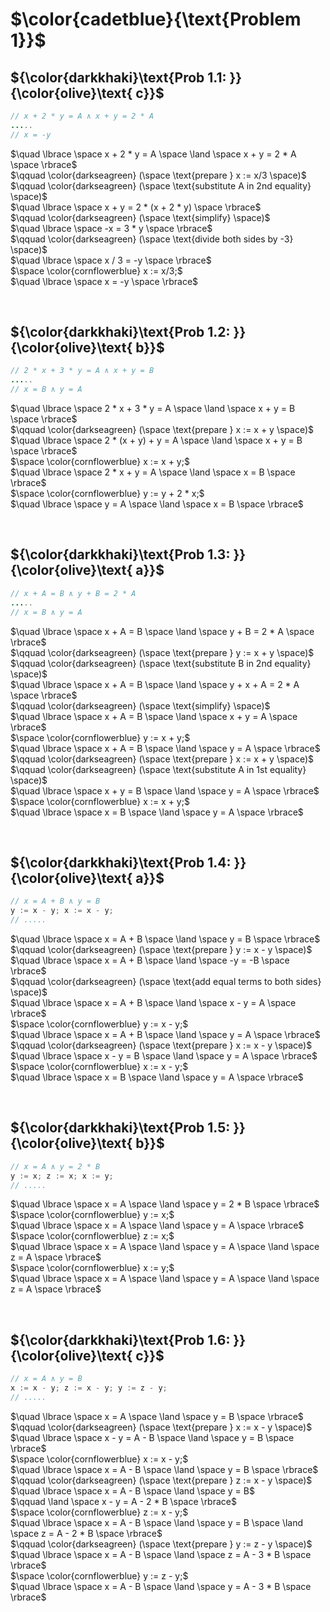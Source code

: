 # $\color{cadetblue}{\text{Problem 1}}$

## ${\color{darkkhaki}\text{Prob 1.1: }}{\color{olive}\text{ c}}$

```java
// x + 2 * y = A ∧ x + y = 2 * A
.....
// x = -y
```

$\quad \lbrace \space x + 2 * y = A \space \land \space x + y = 2 * A \space \rbrace$  
$\qquad \color{darkseagreen} (\space \text{prepare } x := x/3 \space)$  
$\qquad \color{darkseagreen} (\space \text{substitute A in 2nd equality} \space)$  
$\quad \lbrace \space x + y = 2 * (x + 2 * y) \space \rbrace$  
$\qquad \color{darkseagreen} (\space \text{simplify} \space)$  
$\quad \lbrace \space -x = 3 * y \space \rbrace$  
$\qquad \color{darkseagreen} (\space \text{divide both sides by -3} \space)$  
$\quad \lbrace \space x / 3 = -y \space \rbrace$  
$\space \color{cornflowerblue} x := x/3;$  
$\quad \lbrace \space x = -y \space \rbrace$  

&nbsp;

## ${\color{darkkhaki}\text{Prob 1.2: }}{\color{olive}\text{ b}}$

```java
// 2 * x + 3 * y = A ∧ x + y = B
.....
// x = B ∧ y = A
```

$\quad \lbrace \space 2 * x + 3 * y = A \space \land \space  x + y = B \space \rbrace$  
$\qquad \color{darkseagreen} (\space \text{prepare } x := x + y \space)$  
$\quad \lbrace \space 2 * (x + y) + y = A \space \land \space  x + y = B \space \rbrace$  
$\space \color{cornflowerblue} x := x + y;$  
$\quad \lbrace \space 2 * x + y = A \space \land \space  x = B \space \rbrace$  
$\space \color{cornflowerblue} y := y + 2 * x;$  
$\quad \lbrace \space y = A \space \land \space  x = B \space \rbrace$  

&nbsp;

## ${\color{darkkhaki}\text{Prob 1.3: }}{\color{olive}\text{ a}}$

```java
// x + A = B ∧ y + B = 2 * A
.....
// x = B ∧ y = A
```

$\quad \lbrace \space x + A = B \space \land \space y + B = 2 * A \space \rbrace$  
$\qquad \color{darkseagreen} (\space \text{prepare } y := x + y \space)$  
$\qquad \color{darkseagreen} (\space \text{substitute B in 2nd equality} \space)$  
$\quad \lbrace \space x + A = B \space \land \space y + x + A = 2 * A \space \rbrace$  
$\qquad \color{darkseagreen} (\space \text{simplify} \space)$  
$\quad \lbrace \space x + A = B \space \land \space x + y = A \space \rbrace$  
$\space \color{cornflowerblue} y := x + y;$  
$\quad \lbrace \space x + A = B \space \land \space y = A \space \rbrace$  
$\qquad \color{darkseagreen} (\space \text{prepare } x := x + y \space)$  
$\qquad \color{darkseagreen} (\space \text{substitute A in 1st equality} \space)$  
$\quad \lbrace \space x + y = B \space \land \space y = A \space \rbrace$  
$\space \color{cornflowerblue} x := x + y;$  
$\quad \lbrace \space x = B \space \land \space y = A \space \rbrace$  

&nbsp;

## ${\color{darkkhaki}\text{Prob 1.4: }}{\color{olive}\text{ a}}$

```java
// x = A + B ∧ y = B
y := x - y; x := x - y;
// .....
```

$\quad \lbrace \space x = A + B \space \land \space y = B \space \rbrace$  
$\qquad \color{darkseagreen} (\space \text{prepare } y := x - y \space)$  
$\quad \lbrace \space x = A + B \space \land \space -y = -B \space \rbrace$  
$\qquad \color{darkseagreen} (\space \text{add equal terms to both sides} \space)$  
$\quad \lbrace \space x = A + B \space \land \space x - y = A \space \rbrace$  
$\space \color{cornflowerblue} y := x - y;$  
$\quad \lbrace \space x = A + B \space \land \space y = A \space \rbrace$  
$\qquad \color{darkseagreen} (\space \text{prepare } x := x - y \space)$  
$\quad \lbrace \space x - y = B \space \land \space y = A \space \rbrace$  
$\space \color{cornflowerblue} x := x - y;$  
$\quad \lbrace \space x = B \space \land \space y = A \space \rbrace$  

&nbsp;

## ${\color{darkkhaki}\text{Prob 1.5: }}{\color{olive}\text{ b}}$

```java
// x = A ∧ y = 2 * B
y := x; z := x; x := y;
// .....
```

$\quad \lbrace \space x = A \space \land \space y = 2 * B \space \rbrace$  
$\space \color{cornflowerblue} y := x;$  
$\quad \lbrace \space x = A \space \land \space y = A \space \rbrace$  
$\space \color{cornflowerblue} z := x;$  
$\quad \lbrace \space x = A \space \land \space y = A \space \land \space z = A \space \rbrace$  
$\space \color{cornflowerblue} x := y;$  
$\quad \lbrace \space x = A \space \land \space y = A \space \land \space z = A \space \rbrace$  

&nbsp;

## ${\color{darkkhaki}\text{Prob 1.6: }}{\color{olive}\text{ c}}$

```java
// x = A ∧ y = B
x := x - y; z := x - y; y := z - y;
// .....
```

$\quad \lbrace \space x = A \space \land \space y = B \space \rbrace$  
$\qquad \color{darkseagreen} (\space \text{prepare } x := x - y \space)$  
$\quad \lbrace \space x - y = A - B \space \land \space y = B \space \rbrace$  
$\space \color{cornflowerblue} x := x - y;$  
$\quad \lbrace \space x = A - B \space \land \space y = B \space \rbrace$  
$\qquad \color{darkseagreen} (\space \text{prepare } z := x - y \space)$  
$\quad \lbrace \space x = A - B \space \land \space y = B$  
$\qquad \land \space x - y = A - 2 * B \space \rbrace$  
$\space \color{cornflowerblue} z := x - y;$  
$\quad \lbrace \space x = A - B \space \land \space y = B \space \land \space z = A - 2 * B \space \rbrace$  
$\qquad \color{darkseagreen} (\space \text{prepare } y := z - y \space)$  
$\quad \lbrace \space x = A - B \space \land \space z = A - 3 * B \space \rbrace$  
$\space \color{cornflowerblue} y := z - y;$  
$\quad \lbrace \space x = A - B \space \land \space y = A - 3 * B \space \rbrace$  

&nbsp;

